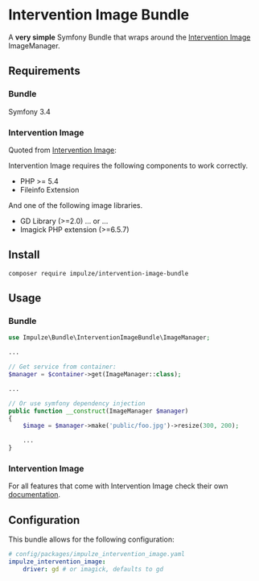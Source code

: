 # Intervention Image Bundle
A **very simple** Symfony Bundle that wraps around the [Intervention Image](http://image.intervention.io) ImageManager.

## Requirements
### Bundle
Symfony 3.4

### Intervention Image
Quoted from [Intervention Image](http://image.intervention.io/getting_started/installation):

Intervention Image requires the following components to work correctly.
* PHP >= 5.4
* Fileinfo Extension

And one of the following image libraries.
* GD Library (>=2.0) … or …
* Imagick PHP extension (>=6.5.7)

## Install
    composer require impulze/intervention-image-bundle

## Usage
### Bundle
```PHP
use Impulze\Bundle\InterventionImageBundle\ImageManager;

...

// Get service from container:
$manager = $container->get(ImageManager::class);

...

// Or use symfony dependency injection
public function __construct(ImageManager $manager)
{
	$image = $manager->make('public/foo.jpg')->resize(300, 200);

	...
}
```

### Intervention Image
For all features that come with Intervention Image check their own [documentation](http://image.intervention.io).

## Configuration
This bundle allows for the following configuration:

```YAML
# config/packages/impulze_intervention_image.yaml
impulze_intervention_image:
    driver: gd # or imagick, defaults to gd
```
